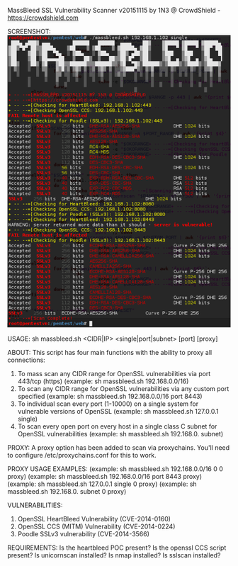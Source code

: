 MassBleed SSL Vulnerability Scanner v20151115 by 1N3 @ CrowdShield - https://crowdshield.com

SCREENSHOT:
![alt tag](https://github.com/1N3/MassBleed/blob/master/screenshot.png)

USAGE: 
sh massbleed.sh <CIDR|IP> <single|port|subnet> [port] [proxy]

ABOUT:
This script has four main functions with the ability to proxy all connections:
 1. To mass scan any CIDR range for OpenSSL vulnerabilities via port 443/tcp (https) (example: sh massbleed.sh 192.168.0.0/16)
 2. To scan any CIDR range for OpenSSL vulnerabilities via any custom port specified (example: sh massbleed.sh 192.168.0.0/16 port 8443)
 3. To individual scan every port (1-10000) on a single system for vulnerable versions of OpenSSL (example: sh massbleed.sh 127.0.0.1 single)
 4. To scan every open port on every host in a single class C subnet for OpenSSL vulnerabilities (example: sh massbleed.sh 192.168.0. subnet)

PROXY: 
A proxy option has been added to scan via proxychains. You'll need to configure /etc/proxychains.conf for this to work. 

PROXY USAGE EXAMPLES:
 (example: sh massbleed.sh 192.168.0.0/16 0 0 proxy)
 (example: sh massbleed.sh 192.168.0.0/16 port 8443 proxy)
 (example: sh massbleed.sh 127.0.0.1 single 0 proxy)
 (example: sh massbleed.sh 192.168.0. subnet 0 proxy)

VULNERABILITIES:
 1. OpenSSL HeartBleed Vulnerability (CVE-2014-0160)
 2. OpenSSL CCS (MITM) Vulnerability (CVE-2014-0224)
 3. Poodle SSLv3 vulnerability (CVE-2014-3566)

REQUIREMENTS:
 Is the heartbleed POC present? 
 Is the openssl CCS script present?
 Is unicornscan installed?
 Is nmap installed?
 Is sslscan installed?

